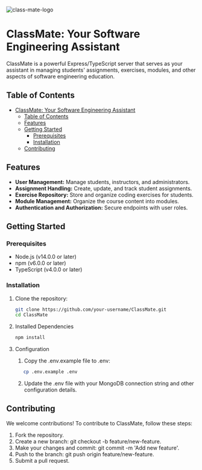 <br/>

![class-mate-logo](https://i.ibb.co/YWQ6KV1/readme.jpg)

# ClassMate: Your Software Engineering Assistant

ClassMate is a powerful Express/TypeScript server that serves as your assistant in managing students' assignments, exercises, modules, and other aspects of software engineering education.

## Table of Contents

- [ClassMate: Your Software Engineering Assistant](#classmate-your-software-engineering-assistant)
  - [Table of Contents](#table-of-contents)
  - [Features](#features)
  - [Getting Started](#getting-started)
    - [Prerequisites](#prerequisites)
    - [Installation](#installation)
  - [Contributing](#contributing)

## Features

- **User Management:** Manage students, instructors, and administrators.
- **Assignment Handling:** Create, update, and track student assignments.
- **Exercise Repository:** Store and organize coding exercises for students.
- **Module Management:** Organize the course content into modules.
- **Authentication and Authorization:** Secure endpoints with user roles.

## Getting Started

### Prerequisites

- Node.js (v14.0.0 or later)
- npm (v6.0.0 or later)
- TypeScript (v4.0.0 or later)

### Installation

1. Clone the repository:
   ```bash
   git clone https://github.com/your-username/ClassMate.git
   cd ClassMate
   ```
2. Installed Dependencies

   ```bash
   npm install
   ```

3. Configuration
   1. Copy the .env.example file to .env:
   ```sh
      cp .env.example .env
   ```
   2. Update the .env file with your MongoDB connection string and other configuration details.

## Contributing

We welcome contributions! To contribute to ClassMate, follow these steps:

1. Fork the repository.
2. Create a new branch: git checkout -b feature/new-feature.
3. Make your changes and commit: git commit -m 'Add new feature'.
4. Push to the branch: git push origin feature/new-feature.
5. Submit a pull request.
